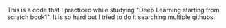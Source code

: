 This is a code that I practiced while studying "Deep Learning starting from scratch book1".
It is so hard but I tried to do it searching multiple githubs.
